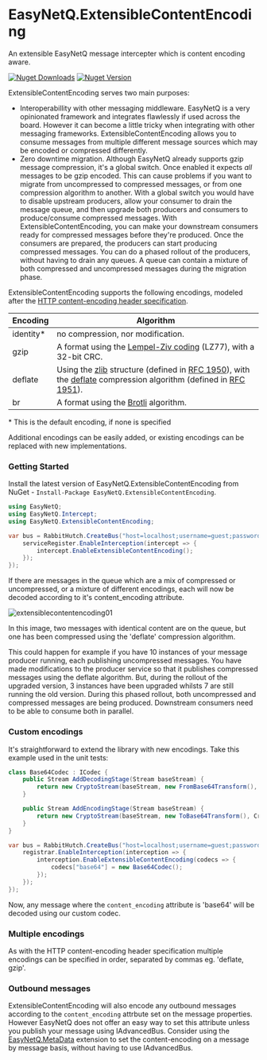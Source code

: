 # EasyNetQ.ExtensibleContentEncoding
An extensible EasyNetQ message intercepter which is content encoding aware.

[![Nuget Downloads](https://img.shields.io/nuget/dt/EasyNetQ.ExtensibleContentEncoding.svg)](https://www.nuget.org/packages/EasyNetQ.ExtensibleContentEncoding/) [![Nuget Version](https://img.shields.io/nuget/v/EasyNetQ.ExtensibleContentEncoding.svg)](https://www.nuget.org/packages/EasyNetQ.ExtensibleContentEncoding/)

ExtensibleContentEncoding serves two main purposes:
* Interoperabillity with other messaging middleware. EasyNetQ is a very opinionated framework and integrates flawlessly if used across the board. However it can become a little tricky when integrating with other messaging frameworks. ExtensibleContentEncoding allows you to consume messages from multiple different message sources which may be encoded or compressed differently.
* Zero downtime migration. Although EasyNetQ already supports gzip message compression, it's a global switch. Once enabled it expects *all* messages to be gzip encoded. This can cause problems if you want to migrate from uncompressed to compressed messages, or from one compression algorithm to another. With a global switch you would have to disable upstream producers, allow your consumer to drain the message queue, and then upgrade both producers and consumers to produce/consume compressed messages. With ExtensibleContentEncoding, you can make your downstream consumers ready for compressed messages before they're produced. Once the consumers are prepared, the producers can start producing compressed messages. You can do a phased rollout of the producers, without having to drain any queues. A queue can contain a mixture of both compressed and uncompressed messages during the migration phase.

ExtensibleContentEncoding supports the following encodings, modeled after the [HTTP content-encoding header specification](https://developer.mozilla.org/en-US/docs/Web/HTTP/Headers/Content-Encoding).

Encoding | Algorithm
-------- | --------
identity\* | no compression, nor modification.
gzip     | A format using the [Lempel-Ziv coding](http://en.wikipedia.org/wiki/LZ77_and_LZ78#LZ77) (LZ77), with a 32-bit CRC.
deflate  | Using the [zlib](http://en.wikipedia.org/wiki/Zlib) structure (defined in [RFC 1950](http://tools.ietf.org/html/rfc1950)), with the [deflate](http://en.wikipedia.org/wiki/DEFLATE) compression algorithm (defined in [RFC 1951](http://tools.ietf.org/html/rfc1952)).
br       | A format using the [Brotli](https://en.wikipedia.org/wiki/Brotli) algorithm.

\* This is the default encoding, if none is specified

Additional encodings can be easily added, or existing encodings can be replaced with new implementations.

### Getting Started
Install the latest version of EasyNetQ.ExtensibleContentEncoding from NuGet - `Install-Package EasyNetQ.ExtensibleContentEncoding`.

```csharp
using EasyNetQ;
using EasyNetQ.Intercept;
using EasyNetQ.ExtensibleContentEncoding;

var bus = RabbitHutch.CreateBus("host=localhost;username=guest;password=guest", serviceRegister => {
	serviceRegister.EnableInterception(intercept => {
		intercept.EnableExtensibleContentEncoding();
	});
});
```

If there are messages in the queue which are a mix of compressed or uncompressed, or a mixture of different encodings, each will now be decoded according to it's content_encoding attribute.

![extensiblecontentencoding01](https://user-images.githubusercontent.com/2029369/33917930-c30c2242-dfa8-11e7-8a14-5531acdb6ca2.png)

In this image, two messages with identical content are on the queue, but one has been compressed using the 'deflate' compression algorithm.

This could happen for example if you have 10 instances of your message producer running, each publishing uncompressed messages. You have made modifications to the producer service so that it publishes compressed messages using the deflate algorithm. But, during the rollout of the upgraded version, 3 instances have been upgraded whilsts 7 are still running the old version. During this phased rollout, both uncompressed and compressed messages are being produced. Downstream consumers need to be able to consume both in parallel.

### Custom encodings
It's straightforward to extend the library with new encodings. Take this example used in the unit tests:

```csharp
class Base64Codec : ICodec {
    public Stream AddDecodingStage(Stream baseStream) {
        return new CryptoStream(baseStream, new FromBase64Transform(), CryptoStreamMode.Read);
    }

    public Stream AddEncodingStage(Stream baseStream) {
        return new CryptoStream(baseStream, new ToBase64Transform(), CryptoStreamMode.Write);
    }
}

var bus = RabbitHutch.CreateBus("host=localhost;username=guest;password=guest", registrar => {
    registrar.EnableInterception(interception => {
        interception.EnableExtensibleContentEncoding(codecs => {
            codecs["base64"] = new Base64Codec();
        });
    });
});
```

Now, any message where the `content_encoding` attribute is 'base64' will be decoded using our custom codec.

### Multiple encodings
As with the HTTP content-encoding header specification multiple encodings can be specified in order, separated by commas eg. 'deflate, gzip'.

### Outbound messages
ExtensibleContentEncoding will also encode any outbound messages according to the `content_encoding` attrbute set on the message properties. However EasyNetQ does not offer an easy way to set this attribute unless you publish your message using IAdvancedBus. Consider using the [EasyNetQ.MetaData](https://github.com/Matthew-Davey/EasyNetQ.MetaData) extension to set the content-encoding on a message by message basis, without having to use IAdvancedBus.
